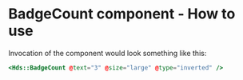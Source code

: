 <h1>BadgeCount component - How to use</h1>

<section data-section="how-to-use">
  
  <p class="dummy-paragraph">Invocation of the component would look something like this:</p>
  
  <!-- prettier-ignore-start -->
```handlebars
<Hds::BadgeCount @text="3" @size="large" @type="inverted" />
```
<!-- prettier-ignore-end -->

  
</section>
